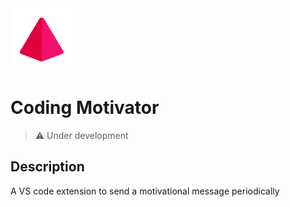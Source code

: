 <img src="./images/icon.png" height="100">

# Coding Motivator

> ⚠️ Under development

## Description

A VS code extension to send a motivational message periodically